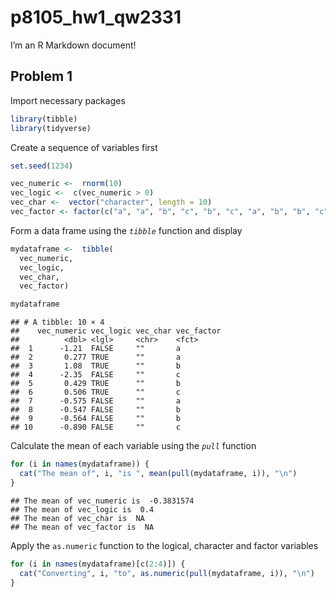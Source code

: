 p8105\_hw1\_qw2331
================

I’m an R Markdown document!

## Problem 1

Import necessary packages

``` r
library(tibble)
library(tidyverse)
```

Create a sequence of variables first

``` r
set.seed(1234)

vec_numeric <-  rnorm(10)
vec_logic <-  c(vec_numeric > 0)
vec_char <-  vector("character", length = 10)
vec_factor <- factor(c("a", "a", "b", "c", "b", "c", "a", "b", "b", "c"))
```

Form a data frame using the *`tibble`* function and display

``` r
mydataframe <-  tibble(
  vec_numeric, 
  vec_logic, 
  vec_char, 
  vec_factor)

mydataframe
```

    ## # A tibble: 10 × 4
    ##    vec_numeric vec_logic vec_char vec_factor
    ##          <dbl> <lgl>     <chr>    <fct>     
    ##  1      -1.21  FALSE     ""       a         
    ##  2       0.277 TRUE      ""       a         
    ##  3       1.08  TRUE      ""       b         
    ##  4      -2.35  FALSE     ""       c         
    ##  5       0.429 TRUE      ""       b         
    ##  6       0.506 TRUE      ""       c         
    ##  7      -0.575 FALSE     ""       a         
    ##  8      -0.547 FALSE     ""       b         
    ##  9      -0.564 FALSE     ""       b         
    ## 10      -0.890 FALSE     ""       c

Calculate the mean of each variable using the *`pull`* function

``` r
for (i in names(mydataframe)) {
  cat("The mean of", i, "is ", mean(pull(mydataframe, i)), "\n")
}
```

    ## The mean of vec_numeric is  -0.3831574 
    ## The mean of vec_logic is  0.4 
    ## The mean of vec_char is  NA 
    ## The mean of vec_factor is  NA

Apply the `as.numeric` function to the logical, character and factor
variables

``` r
for (i in names(mydataframe)[c(2:4)]) {
  cat("Converting", i, "to", as.numeric(pull(mydataframe, i)), "\n")
}
```
